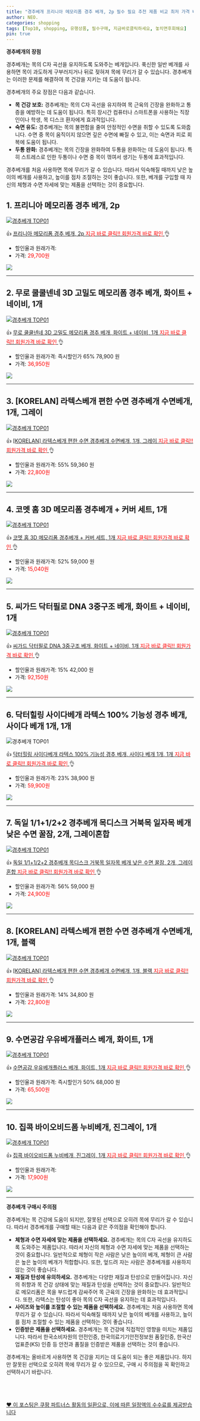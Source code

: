 ```yaml
---
title: "경추베개 프리니아 메모리폼 경추 베개, 2p 필수 필요 추천 제품 비교 최저 가격 비교 장점 구매 후기 구매평"
author: NEO.
categories: shopping
tags: [Top10, shopping, 유행상품, 필수구매, 지금바로클릭하세요, 놓치면후회해요]
pin: true
---
```

**경추베개의 장점**

경추베개는 목의 C자 곡선을 유지하도록 도와주는 베개입니다. 푹신한 일반 베개를 사용하면 목이 과도하게 구부러지거나 뒤로 젖혀져 목에 무리가 갈 수 있습니다. 경추베개는 이러한 문제를 해결하여 목 건강을 지키는 데 도움이 됩니다.

경추베개의 주요 장점은 다음과 같습니다.

* **목 건강 보호:** 경추베개는 목의 C자 곡선을 유지하여 목 근육의 긴장을 완화하고 통증을 예방하는 데 도움이 됩니다. 특히 장시간 컴퓨터나 스마트폰을 사용하는 직장인이나 학생, 목 디스크 환자에게 효과적입니다.
* **숙면 유도:** 경추베개는 목의 불편함을 줄여 안정적인 수면을 취할 수 있도록 도와줍니다. 수면 중 목이 움직이지 않으면 깊은 수면에 빠질 수 있고, 이는 숙면과 피로 회복에 도움이 됩니다.
* **두통 완화:** 경추베개는 목의 긴장을 완화하여 두통을 완화하는 데 도움이 됩니다. 특히 스트레스로 인한 두통이나 수면 중 목이 꺾여서 생기는 두통에 효과적입니다.

경추베개를 처음 사용하면 목에 무리가 갈 수 있습니다. 따라서 익숙해질 때까지 낮은 높이의 베개를 사용하고, 높이를 점차 조절하는 것이 좋습니다. 또한, 베개를 구입할 때 자신의 체형과 수면 자세에 맞는 제품을 선택하는 것이 중요합니다.

   

## 1. 프리니아 메모리폼 경추 베개, 2p

[![경추베개 TOP01](https://thumbnail9.coupangcdn.com/thumbnails/remote/490x490ex/image/vendor_inventory/f50c/db2548545ba0a19112c7ac3de87c5b3ce5c3bfc283028b5b7f87c40b9f80.png)](https://link.coupang.com/re/AFFSDP?lptag=AF3617701&subid=GithubCoopas&pageKey=7317736221&traceid=V0-153&itemId=18761811578&vendorItemId=85893645144)


👍 [프리니아 메모리폼 경추 베개, 2p <font color=red> 지금 바로 클릭!! 회원가격 바로 확인 </font> ](https://link.coupang.com/re/AFFSDP?lptag=AF3617701&subid=GithubCoopas&pageKey=7317736221&traceid=V0-153&itemId=18761811578&vendorItemId=85893645144) 👌 


- 할인율과 원래가격: 
- 가격: <span style='color:red'>29,700원</span>

[![](/discount_price.png)](https://link.coupang.com/re/AFFSDP?lptag=AF3617701&subid=GithubCoopas&pageKey=7317736221&traceid=V0-153&itemId=18761811578&vendorItemId=85893645144)

---


   

## 2. 무로 쿨쿨넨네 3D 고밀도 메모리폼 경추 베개, 화이트 + 네이비, 1개

[![경추베개 TOP01](https://thumbnail6.coupangcdn.com/thumbnails/remote/490x490ex/image/retail/images/535695708383202-0674a1e3-13af-4b00-8567-f84089712411.jpg)](https://link.coupang.com/re/AFFSDP?lptag=AF3617701&subid=GithubCoopas&pageKey=7195861407&traceid=V0-153&itemId=18177848062&vendorItemId=85326974503)


👍 [무로 쿨쿨넨네 3D 고밀도 메모리폼 경추 베개, 화이트 + 네이비, 1개 <font color=red> 지금 바로 클릭!! 회원가격 바로 확인 </font> ](https://link.coupang.com/re/AFFSDP?lptag=AF3617701&subid=GithubCoopas&pageKey=7195861407&traceid=V0-153&itemId=18177848062&vendorItemId=85326974503) 👌 


- 할인율과 원래가격: 즉시할인가 65%  78,900   원
- 가격: <span style='color:red'>36,950원</span>

[![](/discount_price.png)](https://link.coupang.com/re/AFFSDP?lptag=AF3617701&subid=GithubCoopas&pageKey=7195861407&traceid=V0-153&itemId=18177848062&vendorItemId=85326974503)

---


   

## 3. [KORELAN] 라텍스베개 편한 수면 경추베개 수면베개, 1개, 그레이

[![경추베개 TOP01](https://thumbnail9.coupangcdn.com/thumbnails/remote/490x490ex/image/vendor_inventory/15c6/19f7fc1c3d4317e9fbf83dbb67c4a912fa1f1917172161663b8ff1b63ffa.jpg)](https://link.coupang.com/re/AFFSDP?lptag=AF3617701&subid=GithubCoopas&pageKey=7660024664&traceid=V0-153&itemId=20405128520&vendorItemId=87487384226)


👍 [[KORELAN] 라텍스베개 편한 수면 경추베개 수면베개, 1개, 그레이 <font color=red> 지금 바로 클릭!! 회원가격 바로 확인 </font> ](https://link.coupang.com/re/AFFSDP?lptag=AF3617701&subid=GithubCoopas&pageKey=7660024664&traceid=V0-153&itemId=20405128520&vendorItemId=87487384226) 👌 


- 할인율과 원래가격: 55%  59,360   원
- 가격: <span style='color:red'>22,800원</span>

[![](/discount_price.png)](https://link.coupang.com/re/AFFSDP?lptag=AF3617701&subid=GithubCoopas&pageKey=7660024664&traceid=V0-153&itemId=20405128520&vendorItemId=87487384226)

---


   

## 4. 코멧 홈 3D 메모리폼 경추베개 + 커버 세트, 1개

[![경추베개 TOP01](https://thumbnail6.coupangcdn.com/thumbnails/remote/490x490ex/image/retail/images/505022202453130-fd624284-59c7-4ce1-ae9a-f7afddfd919b.jpg)](https://link.coupang.com/re/AFFSDP?lptag=AF3617701&subid=GithubCoopas&pageKey=5320354528&traceid=V0-153&itemId=7736445124&vendorItemId=75026591550)


👍 [코멧 홈 3D 메모리폼 경추베개 + 커버 세트, 1개 <font color=red> 지금 바로 클릭!! 회원가격 바로 확인 </font> ](https://link.coupang.com/re/AFFSDP?lptag=AF3617701&subid=GithubCoopas&pageKey=5320354528&traceid=V0-153&itemId=7736445124&vendorItemId=75026591550) 👌 


- 할인율과 원래가격: 52%  59,000   원
- 가격: <span style='color:red'>15,040원</span>

[![](/discount_price.png)](https://link.coupang.com/re/AFFSDP?lptag=AF3617701&subid=GithubCoopas&pageKey=5320354528&traceid=V0-153&itemId=7736445124&vendorItemId=75026591550)

---


   

## 5. 씨가드 닥터필로 DNA 3중구조 베개, 화이트 + 네이비, 1개

[![경추베개 TOP01](https://thumbnail9.coupangcdn.com/thumbnails/remote/490x490ex/image/retail/images/5346395536842934-6f629cab-2a51-48bc-8fdb-73c28327f59a.png)](https://link.coupang.com/re/AFFSDP?lptag=AF3617701&subid=GithubCoopas&pageKey=1619736038&traceid=V0-153&itemId=2764259972&vendorItemId=70754137946)


👍 [씨가드 닥터필로 DNA 3중구조 베개, 화이트 + 네이비, 1개 <font color=red> 지금 바로 클릭!! 회원가격 바로 확인 </font> ](https://link.coupang.com/re/AFFSDP?lptag=AF3617701&subid=GithubCoopas&pageKey=1619736038&traceid=V0-153&itemId=2764259972&vendorItemId=70754137946) 👌 


- 할인율과 원래가격: 15%  42,000   원
- 가격: <span style='color:red'>92,150원</span>

[![](/discount_price.png)](https://link.coupang.com/re/AFFSDP?lptag=AF3617701&subid=GithubCoopas&pageKey=1619736038&traceid=V0-153&itemId=2764259972&vendorItemId=70754137946)

---


   

## 6. 닥터힐링 사이다베개 라텍스 100% 기능성 경추 베개, 사이다 베개 1개, 1개

![경추베개 TOP01](https://thumbnail6.coupangcdn.com/thumbnails/remote/490x490ex/image/vendor_inventory/abc8/5a218a0cb5e69c04761524214594ea7f00882f683b214e63ab2920aed61a.PNG)


👍 [닥터힐링 사이다베개 라텍스 100% 기능성 경추 베개, 사이다 베개 1개, 1개 <font color=red> 지금 바로 클릭!! 회원가격 바로 확인 </font> ](https://link.coupang.com/re/AFFSDP?lptag=AF3617701&subid=GithubCoopas&pageKey=5889225879&traceid=V0-153&itemId=10351482221&vendorItemId=77633709195) 👌 


- 할인율과 원래가격: 23%  38,900   원
- 가격: <span style='color:red'>59,900원</span>

[![](/discount_price.png)](https://link.coupang.com/re/AFFSDP?lptag=AF3617701&subid=GithubCoopas&pageKey=5889225879&traceid=V0-153&itemId=10351482221&vendorItemId=77633709195)

---


   

## 7. 독일 1/1+1/2+2 경추베개 목디스크 거북목 일자목 베개 낮은 수면 꿀잠, 2개, 그레이혼합

[![경추베개 TOP01](https://thumbnail10.coupangcdn.com/thumbnails/remote/490x490ex/image/vendor_inventory/2957/b83d86155770a8c0336a1368a42b848986758263d2bb1d81bb1055a3de75.jpg)](https://link.coupang.com/re/AFFSDP?lptag=AF3617701&subid=GithubCoopas&pageKey=7702045319&traceid=V0-153&itemId=20624033647&vendorItemId=87813103302)


👍 [독일 1/1+1/2+2 경추베개 목디스크 거북목 일자목 베개 낮은 수면 꿀잠, 2개, 그레이혼합 <font color=red> 지금 바로 클릭!! 회원가격 바로 확인 </font> ](https://link.coupang.com/re/AFFSDP?lptag=AF3617701&subid=GithubCoopas&pageKey=7702045319&traceid=V0-153&itemId=20624033647&vendorItemId=87813103302) 👌 


- 할인율과 원래가격: 56%  59,000   원
- 가격: <span style='color:red'>24,900원</span>

[![](/discount_price.png)](https://link.coupang.com/re/AFFSDP?lptag=AF3617701&subid=GithubCoopas&pageKey=7702045319&traceid=V0-153&itemId=20624033647&vendorItemId=87813103302)

---


   

## 8. [KORELAN] 라텍스베개 편한 수면 경추베개 수면베개, 1개, 블랙

[![경추베개 TOP01](https://thumbnail6.coupangcdn.com/thumbnails/remote/490x490ex/image/vendor_inventory/4d56/2094b23a910a3aaf701c158f3f15e8e64a77d4047e23a35a57187d944fc4.jpg)](https://link.coupang.com/re/AFFSDP?lptag=AF3617701&subid=GithubCoopas&pageKey=7660024664&traceid=V0-153&itemId=20405128500&vendorItemId=87487384214)


👍 [[KORELAN] 라텍스베개 편한 수면 경추베개 수면베개, 1개, 블랙 <font color=red> 지금 바로 클릭!! 회원가격 바로 확인 </font> ](https://link.coupang.com/re/AFFSDP?lptag=AF3617701&subid=GithubCoopas&pageKey=7660024664&traceid=V0-153&itemId=20405128500&vendorItemId=87487384214) 👌 


- 할인율과 원래가격: 14%  34,800   원
- 가격: <span style='color:red'>22,800원</span>

[![](/discount_price.png)](https://link.coupang.com/re/AFFSDP?lptag=AF3617701&subid=GithubCoopas&pageKey=7660024664&traceid=V0-153&itemId=20405128500&vendorItemId=87487384214)

---


   

## 9. 수면공감 우유베개플러스 베개, 화이트, 1개

[![경추베개 TOP01](https://thumbnail9.coupangcdn.com/thumbnails/remote/490x490ex/image/retail/images/462706893415201-76e9052e-0e9c-4a7e-a727-b37c9f66c3a9.jpg)](https://link.coupang.com/re/AFFSDP?lptag=AF3617701&subid=GithubCoopas&pageKey=1232475053&traceid=V0-153&itemId=2226298903&vendorItemId=70223947980)


👍 [수면공감 우유베개플러스 베개, 화이트, 1개 <font color=red> 지금 바로 클릭!! 회원가격 바로 확인 </font> ](https://link.coupang.com/re/AFFSDP?lptag=AF3617701&subid=GithubCoopas&pageKey=1232475053&traceid=V0-153&itemId=2226298903&vendorItemId=70223947980) 👌 


- 할인율과 원래가격: 즉시할인가 50%  68,000   원
- 가격: <span style='color:red'>65,500원</span>

[![](/discount_price.png)](https://link.coupang.com/re/AFFSDP?lptag=AF3617701&subid=GithubCoopas&pageKey=1232475053&traceid=V0-153&itemId=2226298903&vendorItemId=70223947980)

---


   

## 10. 집콕 바이오비드폼 누비베개, 진그레이, 1개

[![경추베개 TOP01](https://thumbnail7.coupangcdn.com/thumbnails/remote/490x490ex/image/retail/images/1924531038912098-ef5178cb-0348-4c05-9a13-51b751f51c5d.jpg)](https://link.coupang.com/re/AFFSDP?lptag=AF3617701&subid=GithubCoopas&pageKey=7655834885&traceid=V0-153&itemId=17683022450&vendorItemId=84834078675)


👍 [집콕 바이오비드폼 누비베개, 진그레이, 1개 <font color=red> 지금 바로 클릭!! 회원가격 바로 확인 </font> ](https://link.coupang.com/re/AFFSDP?lptag=AF3617701&subid=GithubCoopas&pageKey=7655834885&traceid=V0-153&itemId=17683022450&vendorItemId=84834078675) 👌 


- 할인율과 원래가격: 
- 가격: <span style='color:red'>17,900원</span>

[![](/discount_price.png)](https://link.coupang.com/re/AFFSDP?lptag=AF3617701&subid=GithubCoopas&pageKey=7655834885&traceid=V0-153&itemId=17683022450&vendorItemId=84834078675)

---
**경추베개 구매시 주의점**

경추베개는 목 건강에 도움이 되지만, 잘못된 선택으로 오히려 목에 무리가 갈 수 있습니다. 따라서 경추베개를 구매할 때는 다음과 같은 주의점을 확인해야 합니다.

* **체형과 수면 자세에 맞는 제품을 선택하세요.** 경추베개는 목의 C자 곡선을 유지하도록 도와주는 제품입니다. 따라서 자신의 체형과 수면 자세에 맞는 제품을 선택하는 것이 중요합니다. 일반적으로 체형이 작은 사람은 낮은 높이의 베개, 체형이 큰 사람은 높은 높이의 베개가 적합합니다. 또한, 엎드려 자는 사람은 경추베개를 사용하지 않는 것이 좋습니다.
* **재질과 탄성에 유의하세요.** 경추베개는 다양한 재질과 탄성으로 만들어집니다. 자신의 취향과 목 건강 상태에 맞는 재질과 탄성을 선택하는 것이 중요합니다. 일반적으로 메모리폼은 목을 부드럽게 감싸주어 목 근육의 긴장을 완화하는 데 효과적입니다. 또한, 라텍스는 탄성이 좋아 목의 C자 곡선을 유지하는 데 효과적입니다.
* **사이즈와 높이를 조절할 수 있는 제품을 선택하세요.** 경추베개는 처음 사용하면 목에 무리가 갈 수 있습니다. 따라서 익숙해질 때까지 낮은 높이의 베개를 사용하고, 높이를 점차 조절할 수 있는 제품을 선택하는 것이 좋습니다.
* **인증받은 제품을 선택하세요.** 경추베개는 목 건강에 직접적인 영향을 미치는 제품입니다. 따라서 한국소비자원의 안전인증, 한국의료기기안전정보원 품질인증, 한국산업표준(KS) 인증 등 안전과 품질을 인증받은 제품을 선택하는 것이 좋습니다.

경추베개는 올바르게 사용하면 목 건강을 지키는 데 도움이 되는 좋은 제품입니다. 하지만 잘못된 선택으로 오히려 목에 무리가 갈 수 있으므로, 구매 시 주의점을 꼭 확인하고 선택하시기 바랍니다.<br><br><br><br><br> [ ❤  이 포스팅은 쿠팡 파트너스 활동의 일환으로, 이에 따른 일정액의 수수료를 제공받습니다](https://link.coupang.com/a/bcEFyh)